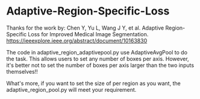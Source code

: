 # Adaptive-Region-Specific-Loss
Thanks for the work by: Chen Y, Yu L, Wang J Y, et al. Adaptive Region-Specific Loss for Improved Medical Image Segmentation. https://ieeexplore.ieee.org/abstract/document/10163830

The code in adaptive_region_adaptivepool.py use AdaptiveAvgPool to do the task. This allows users to set any number of boxes per axis. However, it's better not to set the number of boxes per axis larger than the two inputs themselves!!

What's more, if you want to set the size of per region as you want, the adaptive_region_pool.py will meet your requirement.
